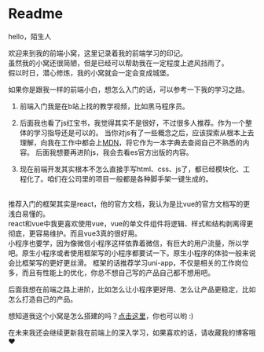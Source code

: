 # Readme

hello，陌生人

欢迎来到我的前端小窝，这里记录着我的前端学习的印记。
<br>
虽然我的小窝还很简陋，但是已经可以帮助我在一定程度上遮风挡雨了。
<br>
假以时日，潜心修炼，我的小窝就会一定会变成城堡。

如果你是跟我一样的前端小白，想怎么入门的话，可以参考一下我的学习之路。

1. 前端入门我是在b站上找的教学视频，比如黑马程序员。

2. 后面我也看了js红宝书，我觉得其实不是很好，不过很多人推荐。作为一个整体的学习指导还是可以的。
当你对js有了一些概念之后，应该探索从根本上去理解，向我在工作中都会上[MDN](https://developer.mozilla.org/)，将它作为一本字典去查阅自己不熟悉的内容。
后面我想要再进阶js，我会去看es官方出版的内容。

3. 现在前端开发其实根本不怎么直接手写html、css、js了，都已经模块化、工程化了。咱们在公司里的项目一般都是各种脚手架一键生成的。
<br>
推荐入门的框架其实是react，他的官方文档，我认为是比vue的官方文档写的更浅白易懂的。
<br>
react和vue中我更喜欢使用vue，vue的单文件组件将逻辑、样式和结构剥离得更彻底，更容易维护。而且vue3真的很好用。
<br>
小程序也要学，因为像微信小程序这样依靠着微信，有巨大的用户流量，所以学吧。原生小程序或者使用框架写的小程序都要试一下。原生小程序的体验一般来说会比框架写的更好更丝滑。 框架的话推荐学习uni-app，不仅是相关的工作岗位多，而且有性能上的优化，你总不想自己写的产品自己都不想用吧。

后面我想在前端之路上进阶，比如怎么让小程序更好用、怎么让产品更稳定，比如怎么打造自己的产品。

想知道我这个小窝是怎么搭建的吗？[点击这里](https://vitepress.dev/)，你也可以哟 :)

在未来我还会继续更新我在前端上的深入学习，如果喜欢的话，请收藏我的博客哦❤️